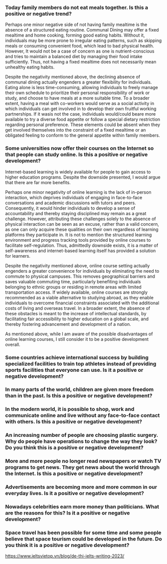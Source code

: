 ### Today family members do not eat meals together. Is this a positive or negative trend? 

  Perhaps one minor negative side of not having family mealtime is the absence of a structured eating routine. Communal Dining may offer a fixed mealtime and home cooking, forming good eating habits. Without it, individuals may be more prone to irregular eating patterns, such as skipping meals or consuming convenient food, which lead to bad physical health. However, It would not be a case of concern as one is nutrient-conscious and tries to maintain a balanced diet by managing their food intake sufficiently. Thus, not having a fixed mealtime does not necessarily mean unhealthy eating habits.
  
  Despite the negativity mentioned above, the declining absence of communal dining actually engenders a greater flexibility for individuals. Eating alone is less time-consuming, allowing individuals to freely manage their own schedule to prioritize their personal responsibility of work or study, and choose to have meals at a more suitable time. To a broader extent, having a meal with co-workers would serve as a social activity in which individuals can get involved in to develop their own fruitful working partnerships. If it wasis not the case, individuals would/could beare more available to try a diverse food appetite or follow a special dietary restriction regarding personal preference. These elements could be absent when they get involved themselves into the constraint of a fixed mealtime or an obligated feeling to conform to the general appetite within family members.

### Some universities now offer their courses on the Internet so that people can study online. Is this a positive or negative development?
  
  Internet-based learning is widely available for people to gain access to higher education programs. Despite the downside presented, I would argue that there are far more benefits.
  
  Perhaps one minor negativity of online learning is the lack of in-person interaction, which deprives individuals of engaging in face-to-face conversations and academic discussions with tutors and peers. Consequently, it would hinder individuals to develop a sense of accountability and thereby staying disciplined may remain as a great challenge. However, attributing these challenges solely to the absence of physical interaction can be seen as an excuse, rather than a valid concern, as one can only acquire these qualities on their own regardless of learning platforms they participate in. It is not to mention the structured learning environment and progress tracking tools provided by online courses to facilitate self-regulation. Thus, admittedly downside exists, it is a matter of self-awareness and internet-based learning itself has provided a solution for learners.
	
 Despite the negativity mentioned above, online course setting actually engenders a greater convenience for individuals by eliminating the need to commute to physical campuses. This removes geographical barriers and saves valuable commuting time, particularly benefiting individuals belonging to ethnic groups or residing in remote areas with limited transportation access. If widely available, online courses are strongly recommended as a viable alternative to studying abroad, as they enable individuals to overcome financial constraints associated with the additional costs of living and overseas travel. In a broader extent, the absence of these obstacles is meant to the increase of intellectual standards, by facilitating fair accessibility to higher education on a global scale, and thereby fostering advancement and development of a nation.

  As mentioned above, while I am aware of the possible  disadvantages of online learning courses, I still consider it to be a positive development overall.


### Some countries achieve international success by building specialized facilities to train top athletes instead of providing sports facilities that everyone can use. Is it a positive or negative development?

### In many parts of the world, children are given more freedom than in the past. Is this a positive or negative development?

### In the modern world, it is possible to shop, work and communicate online and live without any face-to-face contact with others. Is this a positive or negative development?

### An increasing number of people are choosing plastic surgery. Why do people have operations to change the way they look? Do you think this is a positive or negative development?

### More and more people no longer read newspapers or watch TV programs to get news. They get news about the world through the Internet. Is this a positive or negative development?

### Advertisements are becoming more and more common in our everyday lives. Is it a positive or negative development? 
### Nowadays celebrities earn more money than politicians. What are the reasons for this? Is it a positive or negative development?
### Space travel has been possible for some time and some people believe that space tourism could be developed in the future. Do you think it is a positive or negative development?

https://www.ieltsvietop.vn/blog/de-thi-ielts-writing-2023/
